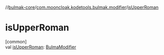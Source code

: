 //[bulmak-core](../../index.md)/[com.mooncloak.kodetools.bulmak.modifier](index.md)/[isUpperRoman](is-upper-roman.md)

# isUpperRoman

[common]\
val [isUpperRoman](is-upper-roman.md): [BulmaModifier](-bulma-modifier/index.md)

